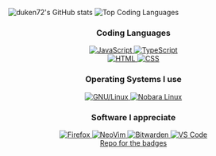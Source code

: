 ![duken72's GitHub stats](https://github-readme-stats.vercel.app/api?username=duken72&hide=stars,contribs&theme=tokyonight)
![Top Coding Languages](https://github-readme-stats.vercel.app/api/top-langs/?username=duken72&layout=compact&hide_progress=true)

<div align="center">
 <div>
  <h3>Coding Languages</h3>
  <a href="#">
   <img alt="JavaScript" src="https://img.shields.io/badge/javascript-%23323330.svg?style=for-the-badge&logo=javascript&logoColor=%23F7DF1E">
  </a>
  <a href="https://www.typescriptlang.org/">
   <img alt="TypeScript" src="https://img.shields.io/badge/typescript-%23007ACC.svg?style=for-the-badge&logo=typescript&logoColor=white">
  </a>
  <br>
  <a href="#">
   <img alt="HTML" src="https://img.shields.io/badge/html5-%23E34F26.svg?style=for-the-badge&logo=html5&logoColor=white">
  </a>
  <a href="#">
   <img alt="CSS" src="https://img.shields.io/badge/css3-%231572B6.svg?style=for-the-badge&logo=css3&logoColor=white">
  </a>
 </div>
 <div>
  <h3>Operating Systems I use</h3>
  <a href="https://kernel.org/">
   <img alt="GNU/Linux" src="https://img.shields.io/static/v1?style=for-the-badge&logo=linux&logoColor=black&color=fcc624&label&message=GNU%2FLinux">
  </a>
  <a href="https://nixos.org/guides/how-nix-works/">
   <img alt="Nobara Linux" src="https://img.shields.io/static/v1?style=for-the-badge&logo=NixOS&logoColor=white&color=25385f&label&message=NixOS">
  </a>
 </div>
 <div>
  <h3>Software I appreciate</h3>
  <a href="https://firefox.com/">
   <img alt="Firefox" src="https://img.shields.io/badge/Firefox-FF7139?style=for-the-badge&logo=Firefox-Browser&logoColor=white">
  </a>
  <a href="https://neovim.io/">
   <img alt="NeoVim" src="https://img.shields.io/badge/NeoVim-%2357A143.svg?&style=for-the-badge&logo=neovim&logoColor=white">
  </a>
  <a href="https://bitwarden.com/">
   <img alt="Bitwarden" src="https://img.shields.io/badge/bitwarden-%23175DDC.svg?style=for-the-badge&logo=bitwarden&logoColor=white">
  </a>
  <a href="https://code.visualstudio.com/">
   <img alt="VS Code" src="https://img.shields.io/static/v1?style=for-the-badge&logo=visual-studio-code&logoColor=white&color=0078d7&label=&message=VS%20Code">
  </a>
 </div>

 <div>
  <a href="https://github.com/Ileriayo/markdown-badges">Repo for the badges</a>
 </div>
 <br>

</div>
